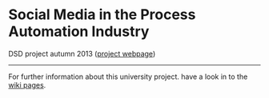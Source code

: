 Social Media in the Process Automation Industry
=============

DSD project autumn 2013 ([project webpage][1])  

---
For further information about this university project. have a look in to the [wiki pages][2].






[1]: http://www.fer.unizg.hr/rasip/dsd/projects/social_media_in_the_process_automation_industry
[2]: https://github.com/iNeedCode/abb-be-social/wiki